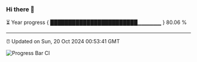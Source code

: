 ### Hi there 👋

⏳ Year progress { ████████████████████████▁▁▁▁▁▁ } 80.06 %

---

⏰ Updated on Sun, 20 Oct 2024 00:53:41 GMT

![Progress Bar CI](https://github.com/Shyam-Makwana/GitHub-Actions-Demo/workflows/Progress%20Bar%20CI/badge.svg)
